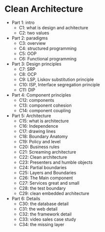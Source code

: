 # Clean Architecture

* Part 1: intro
	* C1: what is design and achitecture
	* C2: two values
* Part 2: paradigms
	* C3: overview
	* C4: structured programming
	* C5: OOP
	* C6: Functional programming
* Part 3: Design principles
	* C7: SRP
	* C8: OCP
	* C9: LSP, Liskov substitution principle
	* C10: ISP, Interface segregation principle
	* C11: DIP
* Part 4: Component principles
	* C12: components
	* C13: component cohesion
	* C14: component coupling
* Part 5: Architecture
	* C15: what is architecture
	* C16: Independence
	* C17: drawing lines
	* C18: Boundary Anatomy
	* C19: Policy and level
	* C20: Business rules
	* C21: Screaming architecture
	* C22: Clean architecture
	* C23: Presenters and humble objects
	* C24: Partial boundaries
	* C25: Layers and Boundaries
	* C26: The Main component
	* C27: Services great and small
	* C28: the test boundary
	* C29: clean embedded architecture
* Part 6: Details
	* C30: the database detail
	* C31: the web detail
	* C32: the framework detail
	* C33: video sales case study
	* C34: the missing layer
